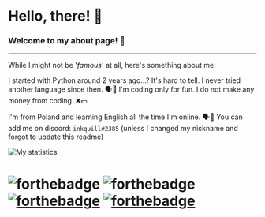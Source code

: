 # Hello, there! 👋
### Welcome to my about page! 🎈
---
While I might not be '*famous*' at all, here's something about me:

I started with Python around 2 years ago...? It's hard to tell. I never tried another language since then. 🗣️🐍
I'm coding only for fun. I do not make any money from coding. ❌💵

I'm from Poland and learning English all the time I'm online. 🗣️🗽
You can add me on discord: `inkquill#2385` (unless I changed my nickname and forgot to update this readme)



![My statistics](https://github-readme-stats.vercel.app/api?username=Natix1&show_icons=true&theme=synthwave&count_private=true&card_width=1000px)


# 	![forthebadge](https://forthebadge.com/images/badges/not-a-bug-a-feature.svg)  ![forthebadge](https://forthebadge.com/images/badges/powered-by-electricity.svg)  [![forthebadge](https://forthebadge.com/images/badges/gluten-free.svg)](https://forthebadge.com)   [![forthebadge](https://forthebadge.com/images/badges/ctrl-c-ctrl-v.svg)](https://forthebadge.com)
